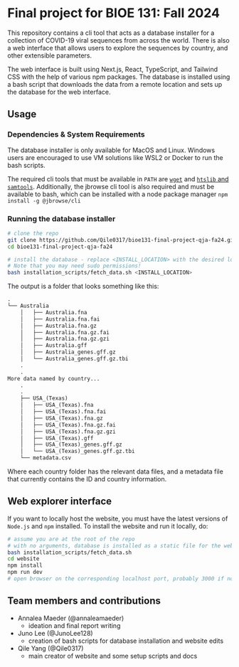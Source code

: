 # Final project for BIOE 131: Fall 2024

This repository contains a cli tool that acts as a database installer for a collection of COVID-19 viral sequences from across the world. There is also a web interface that allows users to explore the sequences by country, and other extensible parameters.

The web interface is built using Next.js, React, TypeScript, and Tailwind CSS with the help of various npm packages. The database is installed using a bash script that downloads the data from a remote location and sets up the database for the web interface.

## Usage

### Dependencies & System Requirements

The database installer is only available for MacOS and Linux. Windows users are encouraged to use VM solutions like WSL2 or Docker to run the bash scripts.

The required cli tools that must be available in `PATH` are [`wget`](https://www.gnu.org/software/wget/) and [`htslib` and `samtools`](https://www.htslib.org/). Additionally, the jbrowse cli tool is also required and must be available to bash, which can be installed with a node package manager `npm install -g @jbrowse/cli`

### Running the database installer

```bash
# clone the repo
git clone https://github.com/Qile0317/bioe131-final-project-qja-fa24.git
cd bioe131-final-project-qja-fa24

# install the database - replace <INSTALL_LOCATION> with the desired location
# Note that you may need sudo permissions!
bash installation_scripts/fetch_data.sh <INSTALL_LOCATION>
```

The output is a folder that looks something like this:

```txt
.
└── Australia
    │   ├── Australia.fna
    │   ├── Australia.fna.fai
    │   ├── Australia.fna.gz
    │   ├── Australia.fna.gz.fai
    │   ├── Australia.fna.gz.gzi
    │   ├── Australia.gff
    │   ├── Australia_genes.gff.gz
    │   └── Australia_genes.gff.gz.tbi
    .
    .
More data named by country...
    .
    .
    ├── USA_(Texas)
    │   ├── USA_(Texas).fna
    │   ├── USA_(Texas).fna.fai
    │   ├── USA_(Texas).fna.gz
    │   ├── USA_(Texas).fna.gz.fai
    │   ├── USA_(Texas).fna.gz.gzi
    │   ├── USA_(Texas).gff
    │   ├── USA_(Texas)_genes.gff.gz
    │   └── USA_(Texas)_genes.gff.gz.tbi
    └── metadata.csv
```

Where each country folder has the relevant data files, and a metadata file that currently contains the ID and country information.

## Web explorer interface

If you want to locally host the website, you must have the latest versions of `Node.js` and `npm` installed. To install the website and run it locally, do:

```bash
# assume you are at the root of the repo
# with no arguments, database is installed as a static file for the website
bash installation_scripts/fetch_data.sh
cd website
npm install
npm run dev
# open browser on the corresponding localhost port, probably 3000 if not in use
```

## Team members and contributions

- Annalea Maeder (@annaleamaeder)
    - ideation and final report writing
- Juno Lee (@JunoLee128)
    - creation of bash scripts for database installation and website edits
- Qile Yang (@Qile0317)
    - main creator of website and some setup scripts and docs
